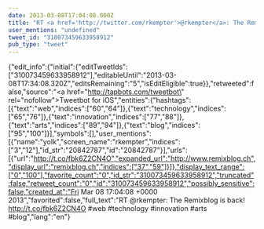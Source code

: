 ```yaml
---
date: 2013-03-08T17:04:08.000Z
title: "RT <a href='http://twitter.com/rkempter'>@rkempter</a>: The Remixblog is back! http://t.co/fbk6Z2CN4O #web #technology #innovation #arts #blog″"
user_mentions: "undefined"
tweet_id: "310073459633958912"
pub_type: "tweet"
---
```

{"edit_info":{"initial":{"editTweetIds":["310073459633958912"],"editableUntil":"2013-03-08T17:34:08.320Z","editsRemaining":"5","isEditEligible":true}},"retweeted":false,"source":"<a href=\"http://tapbots.com/tweetbot\" rel=\"nofollow\">Tweetbot for iOS</a>","entities":{"hashtags":[{"text":"web","indices":["60","64"]},{"text":"technology","indices":["65","76"]},{"text":"innovation","indices":["77","88"]},{"text":"arts","indices":["89","94"]},{"text":"blog","indices":["95","100"]}],"symbols":[],"user_mentions":[{"name":"yolk","screen_name":"rkempter","indices":["3","12"],"id_str":"20842787","id":"20842787"}],"urls":[{"url":"http://t.co/fbk6Z2CN4O","expanded_url":"http://www.remixblog.ch","display_url":"remixblog.ch","indices":["37","59"]}]},"display_text_range":["0","100"],"favorite_count":"0","id_str":"310073459633958912","truncated":false,"retweet_count":"0","id":"310073459633958912","possibly_sensitive":false,"created_at":"Fri Mar 08 17:04:08 +0000 2013","favorited":false,"full_text":"RT @rkempter: The Remixblog is back! http://t.co/fbk6Z2CN4O #web #technology #innovation #arts #blog","lang":"en"}
